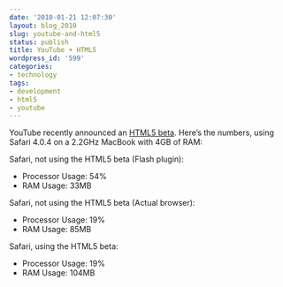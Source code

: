 ```yaml
---
date: '2010-01-21 12:07:30'
layout: blog_2010
slug: youtube-and-html5
status: publish
title: YouTube + HTML5
wordpress_id: '599'
categories:
- technology
tags:
- development
- html5
- youtube
---
```


YouTube recently announced an [HTML5 beta](http://www.youtube.com/html5).
Here’s the numbers, using Safari 4.0.4 on a 2.2GHz MacBook with 4GB of RAM:

Safari, not using the HTML5 beta (Flash plugin):

- Processor Usage: 54%
- RAM Usage: 33MB

Safari, not using the HTML5 beta (Actual browser): 

- Processor Usage: 19%
- RAM Usage: 85MB

Safari, using the HTML5 beta:

- Processor Usage: 19%
- RAM Usage: 104MB



